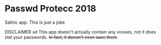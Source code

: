 # Passwd Protecc 2018
Satiric app. This is just a joke


DISCLAIMER xd
This app doesn't actually contain any viruses, not it does stel your passwords.
~~In fact, it doesn't even save them~~
